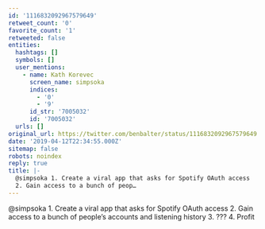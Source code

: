 ```yaml
---
id: '1116832092967579649'
retweet_count: '0'
favorite_count: '1'
retweeted: false
entities:
  hashtags: []
  symbols: []
  user_mentions:
    - name: Kath Korevec
      screen_name: simpsoka
      indices:
        - '0'
        - '9'
      id_str: '7005032'
      id: '7005032'
  urls: []
original_url: https://twitter.com/benbalter/status/1116832092967579649
date: '2019-04-12T22:34:55.000Z'
sitemap: false
robots: noindex
reply: true
title: |-
  @simpsoka 1. Create a viral app that asks for Spotify OAuth access
  2. Gain access to a bunch of peop…
---
```


@simpsoka 1. Create a viral app that asks for Spotify OAuth access
2. Gain access to a bunch of people’s accounts and listening history
3. ???
4. Profit
